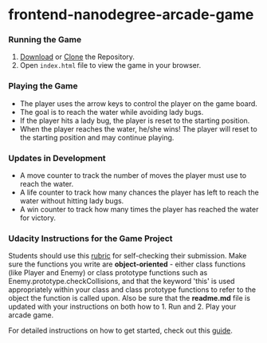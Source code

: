 frontend-nanodegree-arcade-game
===============================

### Running the Game
1. [Download](https://github.com/esmolen2/frontend-nanodegree-arcade-game/archive/master.zip) or [Clone](https://github.com/esmolen2/frontend-nanodegree-arcade-game.git) the Repository.
2. Open `index.html` file to view the game in your browser.

### Playing the Game
* The player uses the arrow keys to control the player on the game board.
* The goal is to reach the water while avoiding lady bugs.
* If the player hits a lady bug, the player is reset to the starting position.
* When the player reaches the water, he/she wins! The player will reset to the starting position and may continue playing.

### Updates in Development
* A move counter to track the number of moves the player must use to reach the water.
* A life counter to track how many chances the player has left to reach the water without hitting lady bugs.
* A win counter to track how many times the player has reached the water for victory.

### Udacity Instructions for the Game Project
Students should use this [rubric](https://review.udacity.com/#!/projects/2696458597/rubric) for self-checking their submission. Make sure the functions you write are **object-oriented** - either class functions (like Player and Enemy) or class prototype functions such as Enemy.prototype.checkCollisions, and that the keyword 'this' is used appropriately within your class and class prototype functions to refer to the object the function is called upon. Also be sure that the **readme.md** file is updated with your instructions on both how to 1. Run and 2. Play your arcade game.

For detailed instructions on how to get started, check out this [guide](https://docs.google.com/document/d/1v01aScPjSWCCWQLIpFqvg3-vXLH2e8_SZQKC8jNO0Dc/pub?embedded=true).
